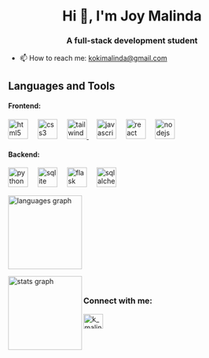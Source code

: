 <h1 align="center">Hi 👋, I'm Joy Malinda</h1>
<h3 align="center">A full-stack development student</h3>

- 📫 How to reach me: kokimalinda@gmail.com

## Languages and Tools
<div align="left">
  <h4>Frontend: </h4>
  <img src="https://cdn.jsdelivr.net/gh/devicons/devicon/icons/html5/html5-original.svg" height="40" alt="html5 logo" title="HTML5"  />
  <img width="12" />
  <img src="https://cdn.jsdelivr.net/gh/devicons/devicon/icons/css3/css3-original.svg" height="40" alt="css3 logo" title="CSS"  />
  <img width="12" />
  <a href="https://tailwindcss.com/" target="_blank" rel="noreferrer"><img src="https://www.vectorlogo.zone/logos/tailwindcss/tailwindcss-icon.svg" alt="tailwind" width="40" height="40" title="Tailwind CSS"/> </a>
  <img width="12" />
  <img src="https://cdn.jsdelivr.net/gh/devicons/devicon/icons/javascript/javascript-original.svg" height="40" alt="javascript logo" title="JavaScript" />
  <img width="12" />
  <a href="https://react.dev/" target="_blank" rel="noreferrer"><img src="https://cdn.jsdelivr.net/gh/devicons/devicon/icons/react/react-original.svg" height="40" alt="react logo" title="React" /></a>
  <img width="12" />
  <a href="https://nodejs.org/en" target="_blank" rel="noreferrer"><img src="https://cdn.jsdelivr.net/gh/devicons/devicon/icons/nodejs/nodejs-original.svg" height="40" alt="nodejs logo" title="Node.js" /></a>
</div>

<div align="left">
  <h4>Backend:</h4>
  <a href="https://www.python.org/" target="_blank" rel="noreferrer"><img src="https://cdn.jsdelivr.net/gh/devicons/devicon/icons/python/python-original.svg" height="40" alt="python logo" title="Python"  /></a>
  <img width="12" />
  <a href="https://www.sqlite.org/" target="_blank" rel="noreferrer"><img src="https://cdn.jsdelivr.net/gh/devicons/devicon/icons/sqlite/sqlite-original.svg" height="40" alt="sqlite logo" title="Sqlite" /></a>
  <img width="12" />
  <a href="https://flask.palletsprojects.com/en/stable/" target="_blank" rel="noreferrer"><img src="https://cdn.jsdelivr.net/gh/devicons/devicon/icons/flask/flask-original.svg" height="40" alt="flask logo" title="Flask"/></a>
  <img width="12" />
  <a href="https://www.sqlalchemy.org/" target="_blank" rel="noreferrer"><img src="https://cdn.jsdelivr.net/gh/devicons/devicon/icons/sqlalchemy/sqlalchemy-original.svg" height="40" alt="sqlalchemy logo" title="SqlAlchemy" /></a>
</div>

<div>
  <p><img align="centre" src="https://github-readme-stats.vercel.app/api/top-langs?username=JoyMalinda&locale=en&hide_title=false&layout=compact&card_width=320&langs_count=5&theme=dark&hide_border=false&order=2" height="150" alt="languages graph" />
</p>

  <p>&nbsp;<img align="left" src="https://github-readme-stats.vercel.app/api?username=JoyMalinda&hide_title=false&hide_rank=false&show_icons=true&include_all_commits=true&count_private=true&disable_animations=false&theme=dark&locale=en&hide_border=false&order=1" height="150" alt="stats graph"  /></p>
  </div>

<div>
  <h3 align="left">Connect with me:</h3>
  <p align="left">
    <a href="https://www.leetcode.com/k_malinda" target="blank"><img align="center" src="https://raw.githubusercontent.com/rahuldkjain/github-profile-readme-generator/master/src/images/icons/Social/leet-code.svg"     alt="k_malinda" height="30" width="40" /></a>
  </p>
</div>
